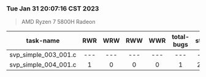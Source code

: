### Tue Jan 31 20:07:16 CST 2023
> AMD   Ryzen   7   5800H Radeon

| task-name | RWR | WRW | RWW | WWR | total-bugs| state | total time(ms) |
| :---: | :---: | :---: | :---: | :---: | :---: | :---: | :---: | 
| svp_simple_003_001.c | --- | --- | --- | --- | --- | --- | --- |
| svp_simple_004_001.c | 1 | 0 | 0 | 0 | 1 | 235 | 126 |

